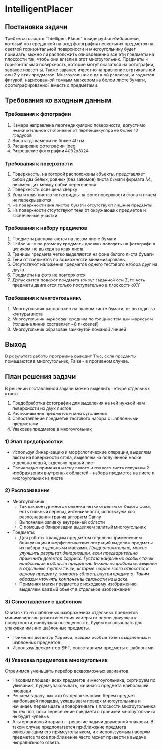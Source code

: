 # IntelligentPlacer

## Постановка задачи

Требуется создать “Intelligent Placer” в виде python-библиотеки, который по переданной на вход фотографии нескольких предметов на светлой горизонтальной поверхности и многоугольнику будет понимать, можно ли расположить одновременно все эти предметы на плоскости так, чтобы они влезли в этот многоугольник. Предметы и горизонтальная поверхность, которые могут оказаться на фотографии, заранее известны. Также заранее известно направление вертикальной оси Z у этих предметов. Многоугольник в данной реализации задается фигурой, нарисованной темным маркером на белом листе бумаги, сфотографированной вместе с предметами.

## Требования ко входным данным
### Требования к фотографии
  1. Камера направлена перпендикулярно поверхности, допустимо незначительное отклонение от перпендикуляра не более 10 градусов
  2. Высота до камеры не более 40 см
  3. Расширение фотографии .jpeg
  4. Разрешение фотографии 4032х3024
### Требования к поверхности
  1. Поверхность, на которой расположены объекты, представляет собой два белых, ровных (без заломов) листа бумаги формата А4, не имеющих между собой пересечения
  2. Поверхность освещена сверху
  3. Углы и края листов четко видны на фоне поверхности стола и ничем не перекрываются
  4. На поверхности вне листов бумаги отсутствуют лишние предметы
  5. На поверхности отсутствуют тени от окружающих предметов и засвеченные участки
### Требования к набору предметов
  1. Предметы располагаются на левом листе бумаги
  2. Небольшие по размеру предметы должны попадать на фотографию целиком, не выходя за края листа
  3. Границы предмета четко выделяются на фоне белого листа бумаги
  4. Тени от предметов по возможности минимизированы
  5. Отсутствуют наложения предметов одного тестового набора друг на друга
  6. Предметы на фото не повторяются
  7. Допускается поворот предмета вокруг заданной оси Z, то есть предметы двигаются только поступательно в плоскости oXY
### Требования к многоугольнику
  1. Многоугольник расположен на правом листе бумаги, не выходит за контуры листа
  2. Многоугольник нарисован средним по толщине темным маркером (толщина линии составляет ~8 пикселей)
  3. Многоугольник образован замкнутой ломаной линией
  
## Выход
В результате работы программа выводит True, если предметы помещаются в многоугольник, False - в противном случае.

## План решения задачи
В решении поставленной задачи можно выделить четыре отдельных этапа:
  1. Предобработка фотографии для выделения на ней нужной нам поверхности из двух листов
  2. Распознавание предметов и многоугольника
  3. Сопоставление предметов тестового набора с шаблонными предметами
  4. Упаковка предметов в многоугольник
### 1) Этап предобработки
  - Используя бинаризацию и морфологические операции, выделяем листы на поверхности стола, выделяем на полученной маске отдельно левый, отдельно правый лист
  - Поочередно применяя маску левого и правого листа получаем 2 изображаения внутренних областей - набора предметов на листе и многоугольник на листе

### 2) Распознавание
  - Многоугольник:
    - Так как контур многоугольника четко отделим от белого фона, есть сильный перепад интенсивности, используем для разпознавания границ алгоритм Canny
    - Выполняем заливку внутренней области
    - С помощью бинаризации выделяем залитый многоугольник
  - Предметы:
    - Для работы с каждым предметом отдельно применением бинаризации и морфологических операций выделим предметы из набора отдельными масками. _Предположительно, можно улучшить результат бинаризации, если предварительно применить детектор Харриса. Густота найденных особых точек наибольшая в области предметов. Можно попробовать, выделяя в отдельные группы точки, которые скорее всего относятся к одному предмету, заливать область внутри предмета. Таким образом уточнять компоненты связности на маске._
    - Применяя маски предметов к исходному изображению, выделяем каждый объект в отдельное изображение
    
### 3) Сопоставление с шаблоном
Считая что на шаблонных изображениях отдельных предметов минимизирован угол отклонения камеры от перпендикуляра к поверхности, наилучшая освещенность, будем использовать для упаковки именно шаблонные предметы.
  - Применяя детектор Харриса, найдем особые точки выделенных и шаблонных предметов
  - Используя дескриптор SIFT, сопоставляем предметы с шаблонами
  
### 4) Упаковка предметов в многоугольник
Стремимся уменьшить перебор всевозможных вариантов.
  - Находим площади всех предметов и многоугольника, сортируем по убыванию, будем упаковывать, начиная с предмета наибольшей площади
  - Решаем задачу, как это бы делал человек: берем предмет наибольшей площади, укладываем поверх многоугольника и начинаем перемещать и поворачивать в плоскости многоугольника до тех пор, пока пересечение предмета с границей многоугольника не будет нулевым
  - Альтернативный вариант - решение задачи двумерной упаковки. В таком случае предполагается приближение предмета описывающим его прямоугольником, и с используемым набором предметов такое приближение часто может привести к выдаче неправильного ответа. 
